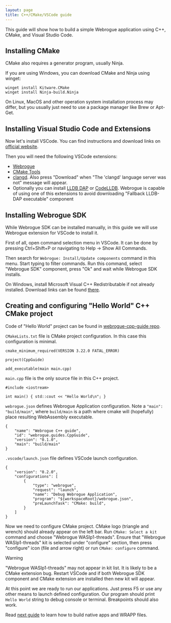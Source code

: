 ```yaml
---
layout: page
title: C++/CMake/VSCode guide
---
```


This guide will show how to build a simple Webrogue application using C++, CMake, and Visual Studio Code.

## Installing CMake

CMake also requires a generator program, usually Ninja.

If you are using Windows, you can download CMake and Ninja using winget:
```
winget install Kitware.CMake
winget install Ninja-build.Ninja
```

On Linux, MacOS and other operation system installation process may differ, but you usually just need to use a package manager like Brew or Apt-Get.


## Installing Visual Studio Code and Extensions

Now let's install VSCode.
You can find instructions and download links on [official website](https://code.visualstudio.com/Download).

Then you will need the following VSCode extensions:
- [Webrogue](https://marketplace.visualstudio.com/items?itemName=webrogue.webrogue-vscode)
- [CMake Tools](https://marketplace.visualstudio.com/items?itemName=ms-vscode.cmake-tools)
- [clangd](https://marketplace.visualstudio.com/items?itemName=llvm-vs-code-extensions.vscode-clangd). Also press "Download" when "The 'clangd' language server was not" message will appear.
- Optionally you can install [LLDB DAP](https://marketplace.visualstudio.com/items?itemName=llvm-vs-code-extensions.lldb-dap) or [CodeLLDB](https://marketplace.visualstudio.com/items?itemName=vadimcn.vscode-lldb). Webrogue is capable of using one of this extensions to avoid downloading "Fallback LLDB-DAP executable" component

## Installing Webrogue SDK

While Webrogue SDK can be installed manually, in this guide we will use Webrogue extension for VSCode to install it.

First of all, open command selection menu in VSCode.
It can be done by pressing Ctrl+Shift+P or navigating to Help -> Show All Commands.

Then search for `Webrogue: Install/Update components` command in this menu.
Start typing to filter commands.
Run this command, select "Webrogue SDK" component, press "Ok" and wait while Webrogue SDK installs.

On Windows, install Microsoft Visual C++ Redistributable if not already installed.
Download links can be found [there](https://learn.microsoft.com/en-us/cpp/windows/latest-supported-vc-redist#latest-microsoft-visual-c-redistributable-version).

## Creating and configuring "Hello World" C++ CMake project

Code of "Hello World" project can be found in [webrogue-cpp-guide repo](https://github.com/webrogue-runtime/webrogue-cpp-guide).

`CMakeLists.txt` file is CMake project configuration.
In this case this configuration is minimal.
```
cmake_minimum_required(VERSION 3.22.0 FATAL_ERROR)

project(CppGuide)

add_executable(main main.cpp)
```

`main.cpp` file is the only source file in this C++ project.
```
#include <iostream>

int main() { std::cout << "Hello World\n"; }
```

`webrogue.json` defines Webrogue Application configuration.
Note a `"main": "build/main"`, where `build/main` is a path where cmake will (hopefully) place resulting WebAssembly executable.
```
{
    "name": "Webrogue C++ guide",
    "id": "webrogue.guides.CppGuide",
    "version": "0.1.0",
    "main": "build/main"
}
```

`.vscode/launch.json` file defines VSCode launch configuration.
```
{
    "version": "0.2.0",
    "configurations": [
        {
            "type": "webrogue",
            "request": "launch",
            "name": "Debug Webrogue Application",
            "program": "${workspaceRoot}/webrogue.json",
            "preLaunchTask": "CMake: build",
        }
    ]
}
```

Now we need to configure CMake project.
CMake logo (triangle and wrench) should already appear on the left bar.
Run `CMake: Select a kit` command and choose "Webrogue WASIp1-threads".
Ensure that "Webrogue WASIp1-threads" kit is selected under "configure" section, then press "configure" icon (file and arrow right) or run `CMake: configure` command.

> [!WARNING]
> "Webrogue WASIp1-threads" may not appear in kit list.
> It is likely to be a CMake extension bug.
> Restart VSCode and if both Webrogue SDK component and CMake extension are installed then new kit will appear.

At this point we are ready to run our applications.
Just press F5 or use any other means to launch defined configuration.
Our program should print `Hello World` string to debug console or terminal.
Breakpoints should also work.

Read [next guide](./sdl.html) to learn how to build native apps and WRAPP files.
